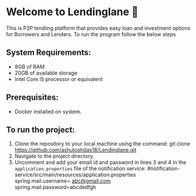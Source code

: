 # Welcome to Lendinglane 🚀

This is P2P lendiing platform that provides easy loan and investment options for Borrowers and Lenders. To run the program follow the below steps

## System Requirements:
- 8GB of RAM
- 20GB of available storage
- Intel Core i5 processor or equivalent

## Prerequisites:
- Docker installed on system.

## To run the project:
1. Clone the repository to your local machine using the command:
git clone https://github.com/ashutoshdas18/Lendinglane.git
2. Navigate to the project directory.
3. Uncomment and add your email id and password in lines 3 and 4 in the `application.properties` file of the notification service:
#notification-service/src/main/resources/application.properties
spring.mail.username= abc@gmail.com
spring.mail.password=abcdedfgh
